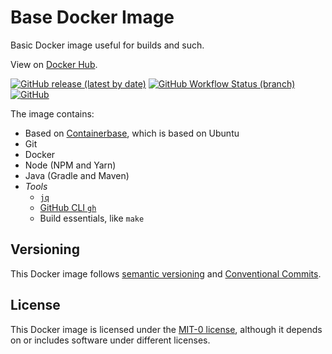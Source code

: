 # Base Docker Image
Basic Docker image useful for builds and such.

View on [Docker Hub](https://hub.docker.com/r/autonomouslogic/base-image).

[![GitHub release (latest by date)](https://img.shields.io/github/v/release/autonomouslogic/base-image)](https://github.com/autonomouslogic/semantic-release-docker/releases)
[![GitHub Workflow Status (branch)](https://img.shields.io/github/workflow/status/autonomouslogic/base-image/Build/main)](https://github.com/autonomouslogic/semantic-release-docker/actions)
[![GitHub](https://img.shields.io/github/license/autonomouslogic/base-image)](https://spdx.org/licenses/MIT-0.html)

The image contains:
* Based on [Containerbase](https://github.com/containerbase/base), which is based on Ubuntu
* Git
* Docker
* Node (NPM and Yarn)
* Java (Gradle and Maven)
* _Tools_
  * [`jq`](https://stedolan.github.io/jq/)
  * [GitHub CLI `gh`](https://cli.github.com/)
  * Build essentials, like `make`

## Versioning
This Docker image follows [semantic versioning](https://semver.org/) and [Conventional Commits](https://www.conventionalcommits.org/en/).

## License
This Docker image is licensed under the [MIT-0 license](https://spdx.org/licenses/MIT-0.html),
although it depends on or includes software under different licenses.
